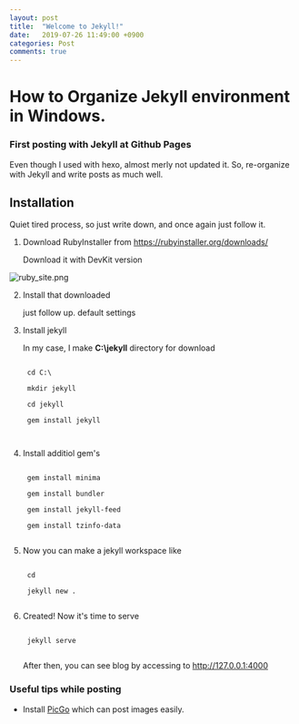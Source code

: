 ```yaml
---
layout: post
title:  "Welcome to Jekyll!"
date:   2019-07-26 11:49:00 +0900
categories: Post
comments: true
---
```


# How to Organize Jekyll environment in Windows.

### First posting with Jekyll at Github Pages

Even though I used with hexo, almost merly not updated it.
So, re-organize with Jekyll and write posts as much well.


## Installation

Quiet tired process, so just write down, and once again  just follow it.

1. Download RubyInstaller from https://rubyinstaller.org/downloads/

    Download it with DevKit version

![ruby_site.png](https://i.loli.net/2019/07/26/5d3a6b7ea857329102.png)


2. Install that downloaded

    just follow up. default settings

3. Install jekyll

    In my case, I make <b>C:\jekyll</b> directory for download

    <code>
    cd C:\<br />
    mkdir jekyll<br />
    cd jekyll<br />
    gem install jekyll <br />
    </code> 


4. Install additiol gem's

    <code>
    gem install minima <br />
    gem install bundler <br />
    gem install jekyll-feed <br />
    gem install tzinfo-data
    </code>

5. Now you can make a jekyll workspace like

    <code>
    cd <WORKSPACE_WHEREVER_YOU_WANNA> <br />
    jekyll new .
    </code>

6. Created! Now it's time to serve

    <code>
    jekyll serve
    </code>

    After then, you can see blog by accessing to http://127.0.0.1:4000

### Useful tips while posting

- Install [PicGo](https://github.com/PicGo/vs-picgo) which can post images easily.

